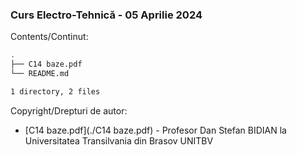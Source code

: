 ### Curs Electro-Tehnică - 05 Aprilie 2024

Contents/Continut: 

```sh
.
├── C14 baze.pdf
└── README.md

1 directory, 2 files
```

Copyright/Drepturi de autor:
* [C14 baze.pdf](./C14 baze.pdf) - Profesor Dan Stefan BIDIAN la Universitatea Transilvania din Brasov UNITBV
